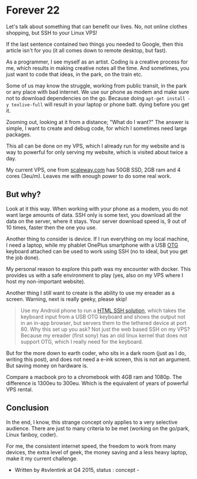 # Forever 22

Let's talk about something that can benefit our lives.
No, not online clothes shopping, but SSH to your Linux VPS!

If the last sentence contained two things you needed to Google,
then this article isn't for you
(it all comes down to remote desktop, but fast).

As a programmer, I see myself as an artist.
Coding is a creative process for me,
which results in making creative notes all the time.
And sometimes, you just want to code that ideas,
in the park, on the train etc.

Some of us may know the struggle,
working from public transit, in the park or any place with bad internet.
We use our phone as modem and make sure not to download dependencies
on the go. Because doing `apt-get install -y texlive-full` will result
in your laptop or phone batt. dying before you get it.

Zooming out, looking at it from a distance; "What do I want?"
The answer is simple, I want to create and debug code,
for which I sometimes need large packages.

This all can be done on my VPS,
which I already run for my website
and is way to powerful for only serving my website,
which is visited about twice a day.

My current VPS, one from [scaleway.com](http://scaleway.com)
has 50GB SSD, 2GB ram and 4 cores (3eu/m).
Leaves me with enough power to do some real work.

## But why?

Look at it this way.
When working with your phone as a modem, you do not want large amounts of data.
SSH only is some text, you download all the data on the server, where it stays.
Your server download speed is, 9 out of 10 times, faster then the one you use.

Another thing to consider is device.
If I run everything on my local machine, I need a laptop,
while my phablet OnePlus smartphone with a USB
[OTG](https://www.kernel.org/doc/htmldocs/gadget/otg.html) keyboard attached
can be used to work using SSH (no to ideal, but you get the job done).

My personal reason to explore this path was my encounter with docker.
This provides us with a safe environment to play
(yes, also on my VPS where I host my non-important website).

Another thing I still want to create is the ability to use my ereader as a screen.
Warning, next is really geeky, please skip!

> Use my Android phone to run a
> [HTML SSH solution](https://en.wikipedia.org/wiki/Web-based_SSH),
> which takes the keyboard input from a USB OTG keyboard and
> shows the output not in an in-app browser, but servers them
> to the tethered device at port 80.
> Why this set up you ask? Not just the web based SSH on my VPS?
> Because my ereader (first sony) has an old linux kernel that
> does not support OTG, which I really need for the keyboard.

But for the more down to earth coder,
who sits in a dark room (just as I do, writing this post),
and does not need a e-ink screen, this is not an argument.
But saving money on hardware is.

Compare a macbook pro to a chromebook with 4GB ram and 1080p.
The difference is 1300eu to 300eu.
Which is the equivalent of years of powerful VPS rental.

## Conclusion

In the end, I know, this strange concept only applies to a very selective
audience. There are just to many criteria to be met
(working on the go/park, Linux fanboy, coder).

For me, the consistent internet speed, the freedom to work from many devices,
the extra level of geek, the money saving and a less heavy laptop,
make it my current challenge.

- Written by #svlentink at Q4 2015, status : concept -
